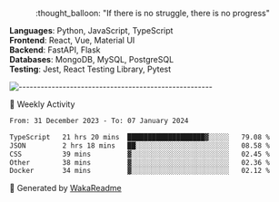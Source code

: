 <p align="center"> 
  :thought_balloon: "If there is no struggle, there is no progress"
</p>

<p align="left">
  <strong>Languages</strong>: Python, JavaScript, TypeScript<br>
  <strong>Frontend</strong>: React, Vue, Material UI<br>
  <strong>Backend</strong>: FastAPI, Flask<br>
  <strong>Databases</strong>: MongoDB, MySQL, PostgreSQL<br>
  <strong>Testing</strong>: Jest, React Testing Library, Pytest<br>
</p>

![-----------------------------------------------------](https://raw.githubusercontent.com/andreasbm/readme/master/assets/lines/vintage.png)

🎯 Weekly Activity

<!--START_SECTION:waka-->

```txt
From: 31 December 2023 - To: 07 January 2024

TypeScript   21 hrs 20 mins  ███████████████████▓░░░░░   79.08 %
JSON         2 hrs 18 mins   ██░░░░░░░░░░░░░░░░░░░░░░░   08.58 %
CSS          39 mins         ▓░░░░░░░░░░░░░░░░░░░░░░░░   02.45 %
Other        38 mins         ▓░░░░░░░░░░░░░░░░░░░░░░░░   02.36 %
Docker       34 mins         ▓░░░░░░░░░░░░░░░░░░░░░░░░   02.12 %
```

<!--END_SECTION:waka-->


🚀 Generated by [WakaReadme](https://github.com/athul/waka-readme)
